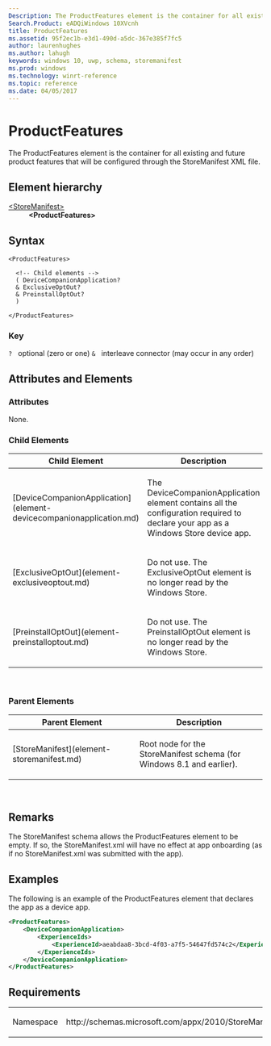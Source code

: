 ```yaml
---
Description: The ProductFeatures element is the container for all existing and future product features that will be configured through the StoreManifest XML file.
Search.Product: eADQiWindows 10XVcnh
title: ProductFeatures
ms.assetid: 95f2ec1b-e3d1-490d-a5dc-367e385f7fc5
author: laurenhughes
ms.author: lahugh
keywords: windows 10, uwp, schema, storemanifest
ms.prod: windows
ms.technology: winrt-reference
ms.topic: reference
ms.date: 04/05/2017
---
```


# ProductFeatures


The ProductFeatures element is the container for all existing and future product features that will be configured through the StoreManifest XML file.

## Element hierarchy

<dl>
<dt><a href="element-storemanifest.md">&lt;StoreManifest&gt;</a></dt>
<dd><b>&lt;ProductFeatures&gt;</b></dd>
</dl>

## Syntax

``` syntax
<ProductFeatures>

  <!-- Child elements -->
  ( DeviceCompanionApplication?
  & ExclusiveOptOut?
  & PreinstallOptOut?
  )

</ProductFeatures>
```

### Key

`?`   optional (zero or one)
`&`   interleave connector (may occur in any order)

## Attributes and Elements


### Attributes

None.

### Child Elements

<table>
<colgroup>
<col width="50%" />
<col width="50%" />
</colgroup>
<thead>
<tr class="header">
<th>Child Element</th>
<th>Description</th>
</tr>
</thead>
<tbody>
<tr class="odd">
<td>[DeviceCompanionApplication](element-devicecompanionapplication.md)</td>
<td><p>The DeviceCompanionApplication element contains all the configuration required to declare your app as a Windows Store device app.</p></td>
</tr>
<tr class="even">
<td>[ExclusiveOptOut](element-exclusiveoptout.md)</td>
<td><p>Do not use. The ExclusiveOptOut element is no longer read by the Windows Store.</p></td>
</tr>
<tr class="odd">
<td>[PreinstallOptOut](element-preinstalloptout.md)</td>
<td><p>Do not use. The PreinstallOptOut element is no longer read by the Windows Store.</p></td>
</tr>
</tbody>
</table>

 

### Parent Elements

<table>
<colgroup>
<col width="50%" />
<col width="50%" />
</colgroup>
<thead>
<tr class="header">
<th>Parent Element</th>
<th>Description</th>
</tr>
</thead>
<tbody>
<tr class="odd">
<td>[StoreManifest](element-storemanifest.md)</td>
<td><p>Root node for the StoreManifest schema (for Windows 8.1 and earlier).</p></td>
</tr>
</tbody>
</table>

 

## Remarks

The StoreManifest schema allows the ProductFeatures element to be empty. If so, the StoreManifest.xml will have no effect at app onboarding (as if no StoreManifest.xml was submitted with the app).

## Examples

The following is an example of the ProductFeatures element that declares the app as a device app.

```XML
<ProductFeatures>     
    <DeviceCompanionApplication>
        <ExperienceIds>
            <ExperienceId>aeabdaa8-3bcd-4f03-a7f5-54647fd574c2</ExperienceId>
        </ExperienceIds>
    </DeviceCompanionApplication>   
</ProductFeatures>
```

## Requirements

<table>
<colgroup>
<col width="50%" />
<col width="50%" />
</colgroup>
<tbody>
<tr class="odd">
<td><p>Namespace</p></td>
<td><p>http://schemas.microsoft.com/appx/2010/StoreManifest</p></td>
</tr>
</tbody>
</table>

 

 



